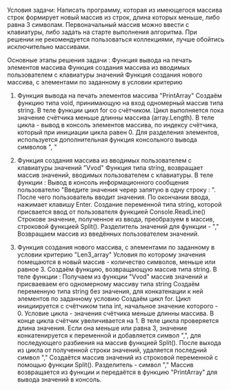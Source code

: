 Условия задачи: Написать программу, которая из имеющегося массива строк формирует новый массив из строк, длина которых меньше, либо равна 3 символам. Первоначальный массив можно ввести с клавиатуры, либо задать на старте выполнения алгоритма. При решении не рекомендуется пользоваться коллекциями, лучше обойтись исключительно массивами.

Основные этапы решения задачи :
Функция вывода на печать элементов массива
Функция создания массива из вводимых пользователем с клавиатуры значений
Функция создания нового массива, с элементами по заданному в условии критерию

1. Функция вывода на печать элементов массива "PrintArray"
Создаём функцию типа void, принимающую на вход одномерный массив типа string. В теле функции цикл for со счётчиком.
Цикл выполняется пока значение счётчика меньше длинны массива (array.Length). В теле цикла - вывод в консоль элементов массива, по индексу счётчика, который при инициации цикла равен 0.
Для разделения элементов, используется дополнительная функция консольного вывода символов ", "

2. Функция создания массива из вводимых пользователем с клавиатуры значений "Vvod"
Функция типа string, возвращает массив значений, вводимых пользователем с клавиатуры. В теле функции :
Вывод в консоль информационного сообщения пользователю "Введите значения череp запятую в одну строку : ". После чего пользователь вводит значения. По окончании ввода, нажимает клавишу Enter.
Создание переменной типа string, которой присвается ввод от пользователя функцией Console.ReadLine()
Строкове значение, полученное из ввода, преобразуем в массив, строковой функцией Split(). Разделитель значений для функции - ","
Возвращаем массив из введённых пользователем значений.

3. Функция создания нового массива, с элементами по заданному в условии критерию "Len3_array"
Условия по которому значения помещаются в новый массив - количество символов, меньше или равное 3. Создаём функцию, возвращающую массив типа string. В теле функции :
Получаем из функции "Vvod" массив значений и присваеваем его одномерному массиву типа string
Создаём переменную типа string без значения, для конкатенации к ней элементов по заданному условию
Создаём цикл for. Цикл инициируется с счётчиком типа int, начальное значение которого - 0.
Условие цикла - значения счётчика меньше длинны массива. В конце цикла счётчик увеличивается на 1.
В теле цикла проверяется длина значения. Если она меньше или равна 3, значение конкатенируется к переменной и добавляется символ ",", для последующего разбиения на массив функцией Split().
После выхода из цикла от полученной строки значений, удаляется последний символ ","
Создаётся массив значений из строковой переменной с помощью функции Split(). Разделитель - символ ","
Массив возвращается из функции и передаётся в функцию "PrintArray" для вывода значений в консоль.
